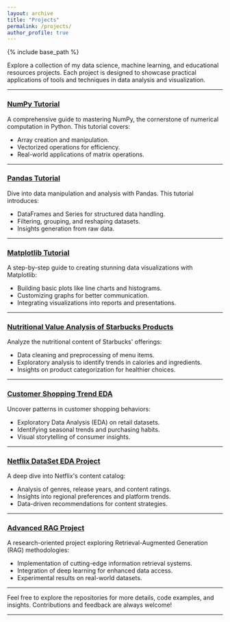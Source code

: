 ```yaml
---
layout: archive
title: "Projects"
permalink: /projects/
author_profile: true
---
```


{% include base_path %}



Explore a collection of my data science, machine learning, and educational resources projects. Each project is designed to showcase practical applications of tools and techniques in data analysis and visualization.

---

### [NumPy Tutorial](https://github.com/YusufAltuntas/numpy-tutorial)
A comprehensive guide to mastering NumPy, the cornerstone of numerical computation in Python. This tutorial covers:
- Array creation and manipulation.
- Vectorized operations for efficiency.
- Real-world applications of matrix operations.

---

### [Pandas Tutorial](https://github.com/YusufAltuntas/pandas-tutorial)
Dive into data manipulation and analysis with Pandas. This tutorial introduces:
- DataFrames and Series for structured data handling.
- Filtering, grouping, and reshaping datasets.
- Insights generation from raw data.

---

### [Matplotlib Tutorial](https://github.com/YusufAltuntas/matplotlib-tutorial)
A step-by-step guide to creating stunning data visualizations with Matplotlib:
- Building basic plots like line charts and histograms.
- Customizing graphs for better communication.
- Integrating visualizations into reports and presentations.

---

### [Nutritional Value Analysis of Starbucks Products](https://github.com/YusufAltuntas/nutritional-value-analysis-of-starbucks-products)
Analyze the nutritional content of Starbucks' offerings:
- Data cleaning and preprocessing of menu items.
- Exploratory analysis to identify trends in calories and ingredients.
- Insights on product categorization for healthier choices.

---

### [Customer Shopping Trend EDA](https://github.com/YusufAltuntas/customer-shopping-trend-EDA)
Uncover patterns in customer shopping behaviors:
- Exploratory Data Analysis (EDA) on retail datasets.
- Identifying seasonal trends and purchasing habits.
- Visual storytelling of consumer insights.

---

### [Netflix DataSet EDA Project](https://github.com/YusufAltuntas/Netflix-DataSet-EDA-project)
A deep dive into Netflix's content catalog:
- Analysis of genres, release years, and content ratings.
- Insights into regional preferences and platform trends.
- Data-driven recommendations for content strategies.

---

### [Advanced RAG Project](https://github.com/YusufAltuntas/advanced-rag-project)
A research-oriented project exploring Retrieval-Augmented Generation (RAG) methodologies:
- Implementation of cutting-edge information retrieval systems.
- Integration of deep learning for enhanced data access.
- Experimental results on real-world datasets.

---

Feel free to explore the repositories for more details, code examples, and insights. Contributions and feedback are always welcome!

--- 